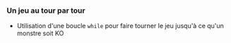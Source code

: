 ### Un jeu au tour par tour

* Utilisation d'une boucle `while` pour faire tourner le jeu jusqu'à ce qu'un monstre soit KO
